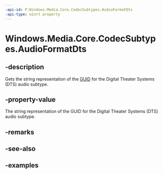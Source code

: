 ```yaml
---
-api-id: P:Windows.Media.Core.CodecSubtypes.AudioFormatDts
-api-type: winrt property
---
```


<!-- Property syntax.
public string AudioFormatDts { get; }
-->

# Windows.Media.Core.CodecSubtypes.AudioFormatDts

## -description
Gets the string representation of the [GUID](/windows/win32/api/guiddef/ns-guiddef-guid) for the Digital Theater Systems (DTS) audio subtype.

## -property-value
The string representation of the GUID for the Digital Theater Systems (DTS) audio subtype.

## -remarks

## -see-also

## -examples

